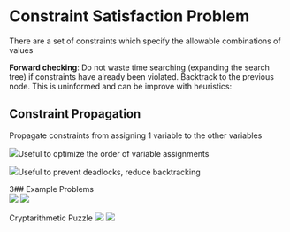 # Constraint Satisfaction Problem
There are a set of constraints which specify the allowable combinations of values

**Forward checking**: Do not waste time searching (expanding the search tree) if constraints have already been violated. Backtrack to the previous node. This is uninformed and can be improve with heuristics:		


## Constraint Propagation
Propagate constraints from assigning 1 variable to the other variables

![](https://i.imgur.com/L6wFN1R.png)Useful to optimize the order of variable assignments

![](https://i.imgur.com/6fdpYrr.png)Useful to prevent deadlocks, reduce backtracking

3## Example Problems  
![](https://i.imgur.com/v7cEIT7.png)
![](https://i.imgur.com/Up48NUi.png)

Cryptarithmetic Puzzle
![](https://i.imgur.com/pRygTVJ.png)
![](https://i.imgur.com/bjOreuP.png)
